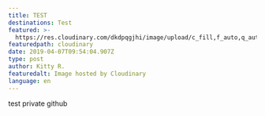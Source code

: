 ```yaml
---
title: TEST
destinations: Test
featured: >-
  https://res.cloudinary.com/dkdpqgjhi/image/upload/c_fill,f_auto,q_auto,w_300/16_flad6k.jpg
featuredpath: cloudinary
date: 2019-04-07T09:54:04.907Z
type: post
author: Kitty R.
featuredalt: Image hosted by Cloudinary
language: en
---
```

test private github
